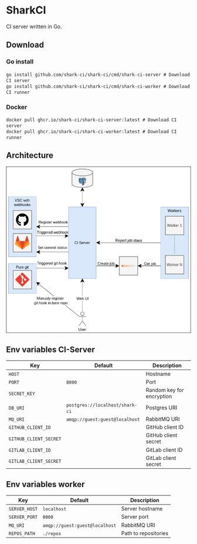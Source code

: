 # SharkCI

CI server written in Go.

## Download

### Go install

```
go install github.com/shark-ci/shark-ci/cmd/shark-ci-server # Download CI server
go install github.com/shark-ci/shark-ci/cmd/shark-ci-worker # Download CI runner
```

### Docker

```
docker pull ghcr.io/shark-ci/shark-ci-server:latest # Download CI server
docker pull ghcr.io/shark-ci/shark-ci-worker:latest # Download CI runner
```

## Architecture

![architecture](./docs/architecture.png)

## Env variables CI-Server

| Key                    | Default                         | Description               |
|------------------------|---------------------------------|---------------------------|
| `HOST`                 |                                 | Hostname                  |
| `PORT`                 | `8000`                          | Port                      |
| `SECRET_KEY`           |                                 | Random key for encryption |
| `DB_URI`               | `postgres://localhost/shark-ci` | Postgres URI              |
| `MQ_URI`               | `amqp://guest:guest@localhost`  | RabbitMQ URI              |
| `GITHUB_CLIENT_ID`     |                                 | GitHub client ID          |
| `GITHUB_CLIENT_SECRET` |                                 | GitHub client secret      |
| `GITLAB_CLIENT_ID`     |                                 | GitLab client ID          |
| `GITLAB_CLIENT_SECRET` |                                 | GitLab client secret      |

## Env variables worker

| Key             | Default                        | Description              |
|-----------------|--------------------------------|--------------------------|
| `SERVER_HOST`   | `localhost`                    | Server hostname          |
| `SERVER_PORT`   | `8000`                         | Server port              |
| `MQ_URI`        | `amqp://guest:guest@localhost` | RabbitMQ URI             |
| `REPOS_PATH`    | `./repos`                      | Path to repositories     |
